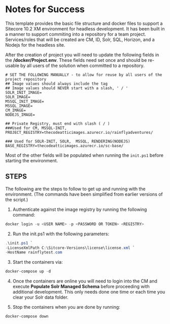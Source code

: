 # Notes for Success

This template provides the basic file structure and docker files to support a Sitecore 10.2 XM environment for headless development. It has been built in a manner to support commiting into a repository for a team project. Services/roles that will be created are CM, ID, Solr, SQL, Horizon, and a Nodejs for the headless site.

After the creation of project you will need to update the following fields in the **/docker/Project.env**. These fields need set once and should be re-usable by all users of the solution when committed to a repository.

```text
# SET THE FOLLOWING MANUALLY - to allow for reuse by all users of the project repository
## Image values should always include the tag
## Image values should NEVER start with a slash, ' / '
SOLR_INIT_IMAGE=
SOLR_IMAGE=
MSSQL_INIT_IMAGE=
MSSQL_IMAGE=
CM_IMAGE=
NODEJS_IMAGE=

## Private Registry, must end with slash ( / )
###Used for CM, MSSQL-INIT,
PROJECT_REGISTRY=thecodeatticimages.azurecr.io/rainflyadventures/

### Used for SOLR-INIT, SOLR,  MSSQL, RENDERING(NODEJS)
BASE_REGISTRY=thecodeatticimages.azurecr.io/sc-base/
```

Most of the other fields will be populated when running the ```init.ps1``` before starting the environment.

## STEPS

The following are the steps to follow to get up and running with the environment. (The commands have been simplified from earlier versions of the script.)

1. Authenticate against the image registry by running the following command:

```powershell
docker login -u <USER NAME> -p <PASSWORD OR TOKEN> <REGISTRY>
```

2. Run the init.ps1 with the following parameters:

```powershell
.\init.ps1 `
-LicenseXmlPath C:\Sitcore-Versions\license\license.xml `
-HostName rainflytest.com

```

3. Start the containers via:

```powershell
docker-compose up -d
```

4. Once the containers are online you will need to login into the CM and execute **Populate Solr Managed Schema** before proceeding with additional development. This only needs done one time or each time you clear your Solr data folder.

5. Stop the containers when you are done by running:

```powershell
docker-compose down
```